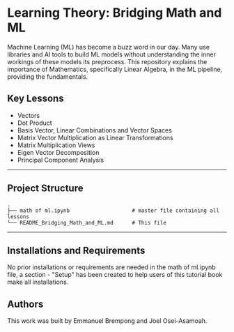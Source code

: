 # Learning Theory: Bridging Math and ML

Machine Learning (ML) has become a buzz word in our day. Many use libraries and AI tools to build ML models without understanding the inner workings of these models its preprocess.
This repository explains the importance of Mathematics, specifically Linear Algebra, in the ML pipeline, providing the fundamentals.

## Key Lessons
- Vectors
- Dot Product
- Basis Vector, Linear Combinations and Vector Spaces
- Matrix Vector Multiplication as Linear Transformations
- Matrix Multiplication Views
- Eigen Vector Decomposition
- Principal Component Analysis

---

## Project Structure

```
.
├── math of ml.ipynb                    # master file containing all lessons
└── README_Bridging_Math_and_ML.md      # This file
```

---

## Installations and Requirements
No prior installations or requirements are needed in the math of ml.ipynb file, a section - "Setup" has been created to help users of this tutorial book
make all installations.

## Authors
This work was built by Emmanuel Brempong and Joel Osei-Asamoah.
